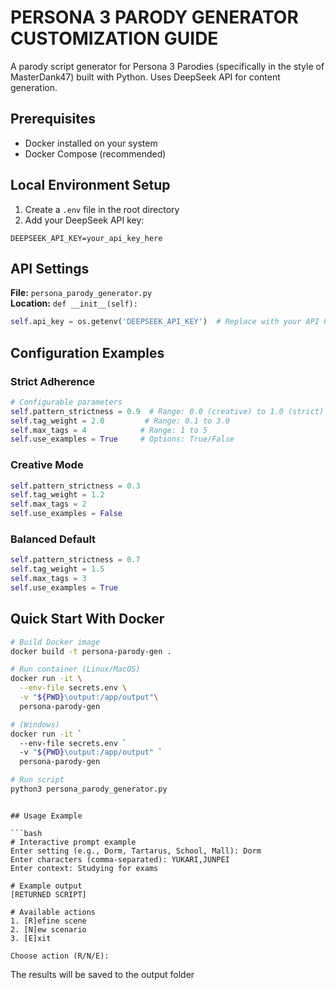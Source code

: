 # PERSONA 3 PARODY GENERATOR CUSTOMIZATION GUIDE

A parody script generator for Persona 3 Parodies (specifically in the style of MasterDank47) built with Python. Uses DeepSeek API for content generation.

## Prerequisites

- Docker installed on your system
- Docker Compose (recommended)

## Local Environment Setup

1. Create a `.env` file in the root directory
2. Add your DeepSeek API key:

```
DEEPSEEK_API_KEY=your_api_key_here
```

## API Settings

**File:** `persona_parody_generator.py`  
**Location:** `def __init__(self):`

```python
self.api_key = os.getenv('DEEPSEEK_API_KEY')  # Replace with your API key (Never hardcode)
```

## Configuration Examples

### Strict Adherence

```python
# Configurable parameters
self.pattern_strictness = 0.9  # Range: 0.0 (creative) to 1.0 (strict)
self.tag_weight = 2.0         # Range: 0.1 to 3.0
self.max_tags = 4            # Range: 1 to 5
self.use_examples = True     # Options: True/False
```

### Creative Mode

```python
self.pattern_strictness = 0.3
self.tag_weight = 1.2
self.max_tags = 2
self.use_examples = False
```

### Balanced Default

```python
self.pattern_strictness = 0.7
self.tag_weight = 1.5
self.max_tags = 3
self.use_examples = True
```

## Quick Start With Docker

```bash
# Build Docker image
docker build -t persona-parody-gen .

# Run container (Linux/MacOS)
docker run -it \
  --env-file secrets.env \
  -v "${PWD}\output:/app/output"\
  persona-parody-gen

# (Windows)
docker run -it `
  --env-file secrets.env `
  -v "${PWD}\output:/app/output" `
  persona-parody-gen

# Run script
python3 persona_parody_generator.py
```

````

## Usage Example

```bash
# Interactive prompt example
Enter setting (e.g., Dorm, Tartarus, School, Mall): Dorm
Enter characters (comma-separated): YUKARI,JUNPEI
Enter context: Studying for exams

# Example output
[RETURNED SCRIPT]

# Available actions
1. [R]efine scene
2. [N]ew scenario
3. [E]xit

Choose action (R/N/E):
````

The results will be saved to the output folder
